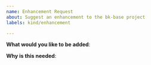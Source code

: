 ```yaml
---
name: Enhancement Request
about: Suggest an enhancement to the bk-base project
labels: kind/enhancement

---
```

<!-- Please only use this template for submitting enhancement requests -->

**What would you like to be added**:

**Why is this needed**:
